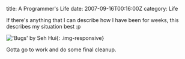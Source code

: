 title: A Programmer's Life
date: 2007-09-16T00:16:00Z
category: Life

If there's anything that I can describe how I have been for weeks, this describes my situation best :p

!['Bugs' by Seh Hui](http://img.photobucket.com/albums/v95/seh_hui/artwork/bugs.png){: .img-responsive}

Gotta go to work and do some final cleanup.
